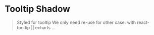 # Tooltip Shadow

> Styled for tooltip
> We only need re-use for other case: with react-tooltip || echarts ...
